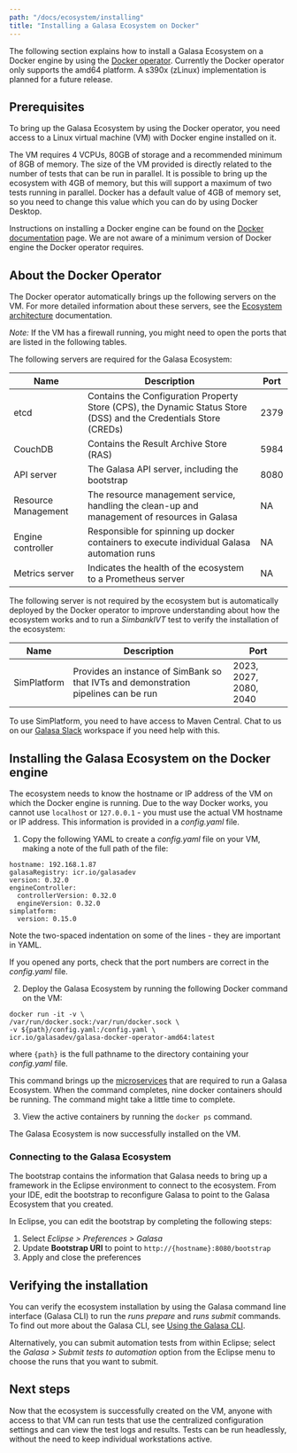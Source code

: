 ```yaml
---
path: "/docs/ecosystem/installing"
title: "Installing a Galasa Ecosystem on Docker"
---
```



The following section explains how to install a Galasa Ecosystem on a Docker engine by using the <a href="https://github.com/galasa-dev/docker-operator " target="_blank"> Docker operator</a>. Currently the Docker operator only supports the amd64 platform. A s390x (zLinux) implementation is planned for a future release.

## Prerequisites

To bring up the Galasa Ecosystem by using the Docker operator, you need access to a Linux virtual machine (VM) with Docker engine installed on it. 

The VM requires 4 VCPUs, 80GB of storage and a recommended minimum of 8GB of memory. The size of the VM provided is directly related to the number of tests that can be run in parallel. It is possible to bring up the ecosystem with 4GB of memory, but this will support a maximum of two tests running in parallel. Docker has a default value of 4GB of memory set, so you need to change this value which you can do by using Docker Desktop. 

Instructions on installing a Docker engine can be found on the <a href="https://docs.docker.com/engine/install/" target="_blank"> Docker documentation</a> page. We are not aware of a minimum version of Docker engine the Docker operator requires. 


## About the Docker Operator

The Docker operator automatically brings up the following servers on the VM. For more detailed information about these servers, see the [Ecosystem architecture](/docs/ecosystem/architecture) documentation.

*Note:* If the VM has a firewall running, you might need to open the ports that are listed in the following tables.  

The following servers are required for the Galasa Ecosystem:  


| Name      | Description | Port
| ----------- | ----------- |----------- |
| etcd| Contains the Configuration Property Store (CPS), the Dynamic Status Store (DSS) and the Credentials Store (CREDs)       | 2379 |
| CouchDB| Contains the Result Archive Store (RAS)   |  5984  |
| API server | The Galasa API server, including the bootstrap     |  8080    |
| Resource Management | The resource management service, handling the clean-up and management of resources in Galasa     | NA |
| Engine controller | Responsible for spinning up docker containers to execute individual Galasa automation runs    | NA |
| Metrics server | Indicates the health of the ecosystem to a Prometheus server   | NA |

The following server is not required by the ecosystem but is automatically deployed by the Docker operator to improve understanding about how the ecosystem works and to run a *SimbankIVT* test to verify the installation of the ecosystem:

| Name      | Description | Port
| ----------- | ----------- |----------- |
| SimPlatform| Provides an instance of SimBank so that IVTs and demonstration pipelines can be run    |2023, 2027, 2080, 2040 |

To use SimPlatform, you need to have access to Maven Central. Chat to us on our <a href="https://openmainframeproject.slack.com/archives/C05TCCQDE65" target="_blank"> Galasa Slack</a> workspace if you need help with this.

## Installing the Galasa Ecosystem on the Docker engine

The ecosystem needs to know the hostname or IP address of the VM on which the Docker engine is running. Due to the way Docker works, you cannot use ```localhost``` or  ```127.0.0.1``` - you must use the actual VM hostname or IP address. This information is provided in a *config.yaml* file. 

1. Copy the following YAML to create a *config.yaml* file on your VM, making a note of the full path of the file:

```
hostname: 192.168.1.87
galasaRegistry: icr.io/galasadev
version: 0.32.0
engineController:
  controllerVersion: 0.32.0
  engineVersion: 0.32.0
simplatform:
  version: 0.15.0
```

Note the two-spaced indentation on some of the lines -  they are important in YAML.

If you opened any ports, check that the port numbers are correct in the *config.yaml* file. 

2. Deploy the Galasa Ecosystem by running the following Docker command on the VM:

```
docker run -it -v \
/var/run/docker.sock:/var/run/docker.sock \
-v ${path}/config.yaml:/config.yaml \
icr.io/galasadev/galasa-docker-operator-amd64:latest
```

where ```{path}``` is the full pathname to the directory containing your *config.yaml* file.

This command brings up the [microservices](/docs/ecosystem/architecture) that are required to run a Galasa Ecosystem. When the command completes, nine docker containers should be running. The command might take a little time to complete. 

3. View the active containers by running the ```docker ps``` command.

The Galasa Ecosystem is now successfully installed on the VM.

### Connecting to the Galasa Ecosystem

The bootstrap contains the information that Galasa needs to bring up a framework in the Eclipse environment to connect to the ecosystem. From your IDE, edit the bootstrap to reconfigure Galasa to point to the Galasa Ecosystem that you created. 

In Eclipse, you can edit the bootstrap by completing the following steps:

1.  Select *Eclipse > Preferences > Galasa* 
2.  Update **Bootstrap URI** to point to ```http://{hostname}:8080/bootstrap``` 
3.  Apply and close the preferences   


## Verifying the installation

You can verify the ecosystem installation by using the Galasa command line interface (Galasa CLI) to run the _runs prepare_ and _runs submit_ commands. To find out more about the Galasa CLI, see [Using the Galasa CLI](/docs/cli-command-reference/cli-command-reference).

Alternatively, you can submit automation tests from within Eclipse; select the *Galasa > Submit tests to automation* option from the Eclipse menu to choose the runs that you want to submit.

## Next steps

Now that the ecosystem is successfully created on the VM, anyone with access to that VM can run tests that use the centralized configuration settings and can view the test logs and results. Tests can be run headlessly, without the need to keep individual workstations active.  
